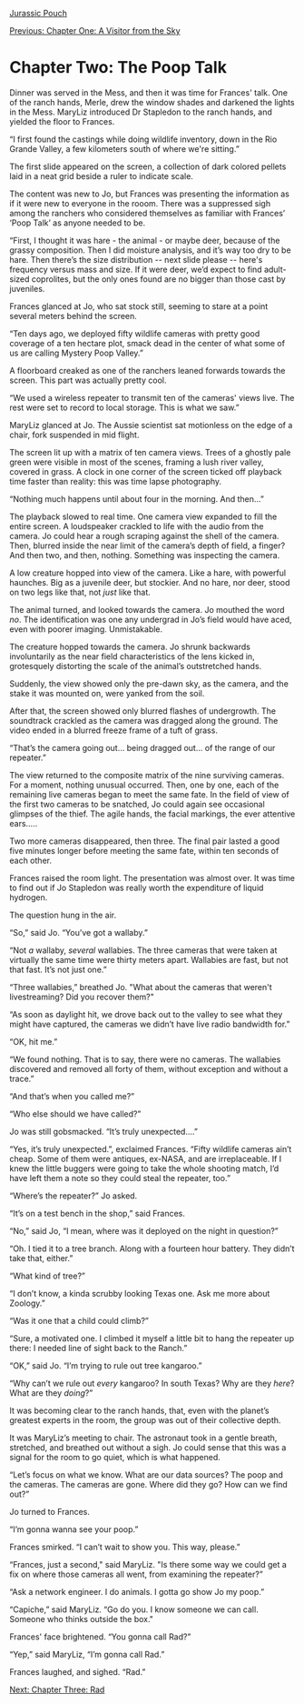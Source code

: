 [Jurassic Pouch](README.md)

[Previous: Chapter One: A Visitor from the Sky](ch01.md)

# Chapter Two: The Poop Talk

Dinner was served in the Mess, and then it was time for Frances' talk. One of the ranch hands, Merle, drew the window shades and darkened the lights in the Mess. MaryLiz introduced Dr Stapledon to the ranch hands, and yielded the floor to Frances. 

“I first found the castings while doing wildlife inventory, down in the Rio Grande Valley, a few kilometers south of where we're sitting.”

The first slide appeared on the screen, a collection of dark colored pellets laid in a neat grid beside a ruler to indicate scale. 

The content was new to Jo, but Frances was presenting the information as if it were new to everyone in the rooom. There was a suppressed sigh among the ranchers who considered themselves as familiar with Frances’ ‘Poop Talk’ as anyone needed to be.

“First, I thought it was hare - the animal - or maybe deer, because of the grassy composition. Then I did moisture analysis, and it’s way too dry to be hare. Then there’s the size distribution -- next slide please -- here's frequency versus mass and size. If it were deer, we’d expect to find adult-sized coprolites, but the only ones found are no bigger than those cast by juveniles.

Frances glanced at Jo, who sat stock still, seeming to stare at a point several meters behind the screen.  

“Ten days ago, we deployed fifty wildlife cameras with pretty good coverage of a ten hectare plot, smack dead in the center of what some of us are calling Mystery Poop Valley.”

A floorboard creaked as one of the ranchers leaned forwards towards the screen. This part was actually pretty cool.

“We used a wireless repeater to transmit ten of the cameras' views live. The rest were set to record to  local storage. This is what we saw.”

MaryLiz glanced at Jo. The Aussie scientist sat motionless on the edge of a chair, fork suspended in mid flight.

The screen lit up with a matrix of ten camera views. Trees of a ghostly pale green were visible in most of the scenes, framing a lush river valley, covered in grass. A clock in one corner of the screen ticked off playback time faster than reality: this was time lapse photography.

“Nothing much happens until about four in the morning. And then...”

The playback slowed to real time. One camera view expanded to fill the entire screen. A loudspeaker crackled to life with the audio from the camera. Jo could hear a rough scraping against the shell of the camera. Then, blurred inside the near limit of the camera’s depth of field, a finger? And then two, and then, nothing. Something was inspecting the camera.

A low creature hopped into view of the camera. Like a hare, with powerful haunches. Big as a juvenile deer, but stockier. And no hare, nor deer, stood on two legs like that, not _just_ like that.

The animal turned, and looked towards the camera. Jo mouthed the word _no_. The identification was one any undergrad in Jo’s field would have aced, even with poorer imaging. Unmistakable.

The creature hopped towards the camera. Jo shrunk backwards involuntarily as the near field characteristics of the lens kicked in, grotesquely distorting the scale of the animal’s outstretched hands.

Suddenly, the view showed only the pre-dawn sky, as the camera, and the stake it was mounted on, were yanked from the soil.

After that, the screen showed only blurred flashes of undergrowth. The soundtrack crackled as the camera was dragged along the ground. The video ended in a blurred freeze frame of a tuft of grass.

“That’s the camera going out… being dragged out… of the range of our repeater.”

The view returned to the composite matrix of the nine surviving cameras. For a moment, nothing unusual occurred. Then, one by one, each of the remaining live cameras began to meet the same fate. In the field of view of the first two cameras to be snatched, Jo could again see occasional glimpses of the thief. The agile hands, the facial markings, the ever attentive ears…..

Two more cameras disappeared, then three. The final pair lasted a good five minutes longer before meeting the same fate, within ten seconds of each other.

Frances raised the room light. The presentation was almost over. It was time to find out if Jo Stapledon was really worth the expenditure of liquid hydrogen.

The question hung in the air.

“So,” said Jo. “You’ve got a wallaby.”

“Not _a_ wallaby, _several_ wallabies. The three cameras that were taken at virtually the same time were thirty meters apart. Wallabies are fast, but not that fast. It’s not just one.”

“Three wallabies,” breathed Jo. "What about the cameras that weren't livestreaming? Did you recover them?"

“As soon as daylight hit, we drove back out to the valley to see what they might have captured, the cameras we didn’t have live radio bandwidth for.”

“OK, hit me.”

“We found nothing. That is to say, there were no cameras. The wallabies discovered and removed all forty of them, without exception and without a trace.”

“And that’s when you called me?”

“Who else should we have called?”

Jo was still gobsmacked. “It’s truly unexpected....”

“Yes, it’s truly unexpected.”, exclaimed Frances. “Fifty wildlife cameras ain’t cheap. Some of them were antiques, ex-NASA, and are irreplaceable. If I knew the little buggers were going to take the whole shooting match, I’d have left them a note so they could steal the repeater, too.”

“Where’s the repeater?” Jo asked.

“It’s on a test bench in the shop,” said Frances.

“No,” said Jo, “I mean, where was it deployed on the night in question?”

“Oh. I tied it to a tree branch. Along with a fourteen hour battery. They didn’t take that, either.”

“What kind of tree?”

“I don’t know, a kinda scrubby looking Texas one. Ask me more about Zoology.”

“Was it one that a child could climb?”

“Sure, a motivated one. I climbed it myself a little bit to hang the repeater up there: I needed line of sight back to the Ranch.”

“OK,” said Jo. “I’m trying to rule out tree kangaroo.”

“Why can’t we rule out _every_ kangaroo? In south Texas? Why are they _here_? What are they _doing_?”

It was becoming clear to the ranch hands, that, even with the planet’s greatest experts in the room, the group was out of their collective depth.

It was MaryLiz’s meeting to chair. The astronaut took in a gentle breath, stretched, and breathed out without a sigh. Jo could sense that this was a signal for the room to go quiet, which is what happened.

“Let’s focus on what we know. What are our data sources? The poop and the cameras. The cameras are gone. Where did they go? How can we find out?”

Jo turned to Frances.

“I’m gonna wanna see your poop.”

Frances smirked. “I can’t wait to show you. This way, please.”

“Frances, just a second," said MaryLiz. "Is there some way we could get a fix on where those cameras all went, from examining the repeater?”

“Ask a network engineer. I do animals. I gotta go show Jo my poop.”

“Capiche,” said MaryLiz. “Go do you. I know someone we can call. Someone who thinks outside the box."

Frances' face brightened. “You gonna call Rad?”

“Yep,” said MaryLiz, “I’m gonna call Rad.”

Frances laughed, and sighed. “Rad.”

[Next: Chapter Three: Rad](ch03.md)

